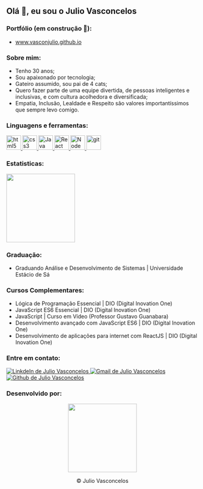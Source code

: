 ## Olá 👋, eu sou o Julio Vasconcelos 

### Portfólio (em construção 🚧):
<div>
<ul>
<li>
    <a target="_balck" href="https://vasconjulio.github.io/">www.vasconjulio.github.io</a>
  </li>
</div>

### Sobre mim:
<div>
  <ul>
    <li>Tenho 30 anos;</li>
    <li>Sou apaixonado por tecnologia;</li>
    <li>Gateiro assumido, sou pai de 4 cats;</>
    <li>Quero fazer parte de uma equipe divertida, de pessoas inteligentes e inclusivas, e com cultura acolhedora e diversificada;</li>
    <li>Empatia, Inclusão, Lealdade e Respeito são valores importantíssimos que sempre levo comigo.</li>
  </ul>
</div>

### Linguagens e ferramentas:
<div>
  <a target="_blank" href="https://www.w3schools.com/tags/default.asp" rel="nofollow">
    <img alt="html5" width="38px" src="https://cdn.jsdelivr.net/gh/devicons/devicon/icons/html5/html5-plain.svg" />
  </a>
  <a target="_blank" href="https://www.w3schools.com/cssref/default.asp" rel="nofollow">
    <img alt="css3" width="38px" src="https://cdn.jsdelivr.net/gh/devicons/devicon/icons/css3/css3-plain.svg" />
  </a>
  <a target="_blank" href="https://www.w3schools.com/jsref/default.asp" rel="nofollow">
    <img alt="Java script" width="38px" src="https://cdn.jsdelivr.net/gh/devicons/devicon/icons/javascript/javascript-plain.svg" />
  </a>
    <a target="_blank" href="https://pt-br.reactjs.org/docs/getting-started.html" rel="nofollow">
    <img alt="React" width="38px" src="https://cdn.jsdelivr.net/gh/devicons/devicon/icons/react/react-original.svg" />
  </a>
  <a target="_blank" href="https://nodejs.org/pt-br/docs/" rel="nofollow">
    <img alt="Node js" width="38px" src="https://cdn.jsdelivr.net/gh/devicons/devicon/icons/nodejs/nodejs-plain.svg" />
  </a>
    <a target="_blank" href="https://git-scm.com/doc" rel="nofollow">
    <img alt="git" width="38px" src="https://cdn.jsdelivr.net/gh/devicons/devicon/icons/git/git-plain.svg" />
  </a>
</div>

### Estatisticas:
<div>
  <a href="https://github.com/vasconjulio">
  <img height="180em" src="https://github-readme-stats.vercel.app/api/top-langs/?username=vasconjulio&layout=compact&langs_count=7&theme=great-gatsby"/></a>
</div>

### Graduação:
<div>
   <ul>
   <li>Graduando Análise e Desenvolvimento de Sistemas | Universidade Estácio de Sá </li>
   </ul>
</div>

### Cursos Complementares:
<div>
   <ul>
    <li>Lógica de Programação Essencial | DIO (Digital Inovation One)</li>
    <li>JavaScript ES6 Essencial | DIO (Digital Inovation One)</li>
    <li>JavaScript | Curso em Vídeo (Professor Gustavo Guanabara)</li>
    <li>Desenvolvimento avançado com JavaScript ES6 | DIO (Digital Inovation One)</li>
    <li>Desenvolvimento de aplicações para internet com ReactJS | DIO (Digital Inovation One)</li>
   </ul>
</div>

### Entre em contato:
<div>
    <a target="_blank" href="https://www.linkedin.com/in/julio-vasconcelos/" rel="nofollow">
    <img alt="LinkdeIn de Julio Vasconcelos" src="https://img.shields.io/badge/LinkedIn-0077B5?style=for-the-badge&logo=linkedin&logoColor=white">
    </a>
      <a target="_blank" href="mailto:julioc43@gmail.com?Subject=Título%20da%20mensagem">
      <img alt="Gmail de Julio Vasconcelos" src="https://img.shields.io/badge/Gmail-D14836?style=for-the-badge&logo=gmail&logoColor=white">
    </a>
    <a target="_blank" href="https://github.com/vasconjulio" rel="nofollow">
      <img alt="Github de Julio Vasconcelos" src="https://img.shields.io/badge/GitHub-100000?style=for-the-badge&logo=github&logoColor=white">
    </a>
</div>


###  Desenvolvido por:
<div align="center">
  <a href="https://github.com/vasconjulio" >
    <img height="180em" src="https://ik.imagekit.io/p7aqqjfkrdg/82271381_1__6mi8cBP0w.png?updatedAt=1629316021874">
  </a>
  <p>&copy Julio Vasconcelos</p>
</div>
